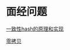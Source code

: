 # 面经问题

[一致性hash的原理和实现](https://segmentfault.com/a/1190000040373119)

[零拷贝](https://www.modb.pro/db/212924)